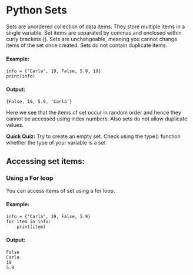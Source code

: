 # Python Sets

Sets are unordered collection of data items. They store multiple items in a single variable. Set items are separated by commas and enclosed within curly brackets {}. Sets are unchangeable, meaning you cannot change items of the set once created. Sets do not contain duplicate items.

#### Example:

```Py
info = {"Carla", 19, False, 5.9, 19}
print(info)
```

#### Output:

```Output
{False, 19, 5.9, 'Carla'}
```

Here we see that the items of set occur in random order and hence they cannot be accessed using index numbers. Also sets do not allow duplicate values.

**Quick Quiz:** Try to create an empty set. Check using the type() function whether the type of your variable is a set

## Accessing set items:

### Using a For loop

You can access items of set using a for loop.

#### Example:

```Py
info = {"Carla", 19, False, 5.9}
for item in info:
    print(item)
```

#### Output:

```Output
False
Carla
19
5.9
```

